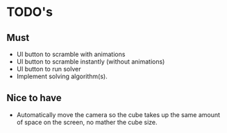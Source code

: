 # TODO's

## Must
- UI button to scramble with animations
- UI button to scramble instantly (without animations)
- UI button to run solver
- Implement solving algorithm(s).

## Nice to have
- Automatically move the camera so the cube takes up the same amount of space on the screen, no mather the cube size.
